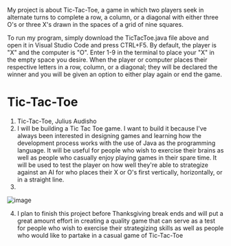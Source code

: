 My project is about Tic-Tac-Toe, a game in which two players seek in alternate turns to complete a row, a column, or a diagonal with either three O's or three X's drawn in the spaces of a grid of nine squares. 

To run my program, simply download the TicTacToe.java file above and open it in Visual Studio Code and press CTRL+F5. By default, the player is "X" and the computer is "O". Enter 1-9 in the terminal to place your "X" in the empty space you desire. When the player or computer places their respective letters in a row, column, or a diagonal; they will be declared the winner and you will be given an option to either play again or end the game.  

# Tic-Tac-Toe

1. Tic-Tac-Toe, Julius Audisho
2. I will be building a Tic Tac Toe game. I want to build it because I've always been interested in designing games and learning how the development process works with the use of Java as the programming language. It will be useful for people who wish to exercise their brains as well as people who casually enjoy playing games in their spare time. It will be used to test the player on how well they're able to strategize against an AI for who places their X or O's first vertically, horizontally, or in a straight line.
3.
![image](https://user-images.githubusercontent.com/114157922/202033096-64dde002-5d39-4189-9b18-74d693d29490.png)

4. I plan to finish this project before Thanksgiving break ends and will put a great amount effort in creating a quality game that can serve as a test for people who wish to exercise their strategizing skills as well as people who would like to partake in a casual game of Tic-Tac-Toe 
